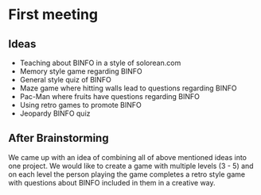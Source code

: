 # First meeting

## Ideas

 - Teaching about BINFO in a style of solorean.com
 - Memory style game regarding BINFO
 - General style quiz of BINFO
 - Maze game where hitting walls lead to questions regarding BINFO
 - Pac-Man where fruits have questions regarding BINFO
 - Using retro games to promote BINFO
 - Jeopardy BINFO quiz


## After Brainstorming
 We came up with an idea of combining all of above mentioned ideas into one project. We would like to create a game with multiple levels (3 - 5) and on each level the person playing the game completes a retro style game with questions about BINFO included in them in a creative way. 
